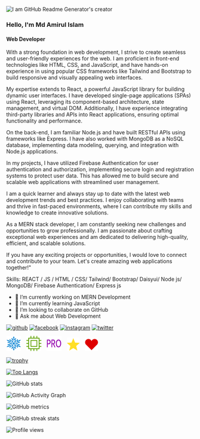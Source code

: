 
![I am GitHub Readme Generator's creator](https://scontent.fdac14-1.fna.fbcdn.net/v/t39.30808-6/350683030_154656737467564_8010906918578502781_n.jpg?_nc_cat=111&cb=99be929b-3346023f&ccb=1-7&_nc_sid=e3f864&_nc_eui2=AeH37vUj_tYiC-nh21Ngu_AcBpeQ2fZbxq0Gl5DZ9lvGrcDxvx2sabN4eQRfx3vKQIg15nb1-fqxxV0pz-6_rpuh&_nc_ohc=UDfbyIaTBcgAX_EiQP4&_nc_ht=scontent.fdac14-1.fna&oh=00_AfDIjYjoH_jY1OmQtoH3vlSx3kraGhSfpCTv7n0_8Jq_3Q&oe=647B74BE)



### Hello, I'm Md Amirul Islam
#### Web Developer

With a strong foundation in web development, I strive to create seamless and user-friendly experiences for the web. I am proficient in front-end technologies like HTML, CSS, and JavaScript, and have hands-on experience in using popular CSS frameworks like Tailwind and Bootstrap to build responsive and visually appealing web interfaces.

My expertise extends to React, a powerful JavaScript library for building dynamic user interfaces. I have developed single-page applications (SPAs) using React, leveraging its component-based architecture, state management, and virtual DOM. Additionally, I have experience integrating third-party libraries and APIs into React applications, ensuring optimal functionality and performance.

On the back-end, I am familiar Node.js and have built RESTful APIs using frameworks like Express. I have also worked with MongoDB as a NoSQL database, implementing data modeling, querying, and integration with Node.js applications.

In my projects, I have utilized Firebase Authentication for user authentication and authorization, implementing secure login and registration systems to protect user data. This has allowed me to build secure and scalable web applications with streamlined user management.

I am a quick learner and always stay up to date with the latest web development trends and best practices. I enjoy collaborating with teams and thrive in fast-paced environments, where I can contribute my skills and knowledge to create innovative solutions.

As a MERN stack developer, I am constantly seeking new challenges and opportunities to grow professionally. I am passionate about crafting exceptional web experiences and am dedicated to delivering high-quality, efficient, and scalable solutions.

If you have any exciting projects or opportunities, I would love to connect and contribute to your team. Let's create amazing web applications together!"

Skills: REACT / JS / HTML / CSS/ Tailwind/ Bootstrap/ Daisyui/ Node js/ MongoDB/ Firebase Authentication/ Express js

- 🔭 I’m currently working on MERN Development  
- 🌱 I’m currently learning JavaScript 
- 👯 I’m looking to collaborate on GitHub 
- 💬 Ask me about Web Development 


[<img src='https://cdn.jsdelivr.net/npm/simple-icons@3.0.1/icons/github.svg' alt='github' height='40'>](https://github.com/A-amirul)  [<img src='https://cdn.jsdelivr.net/npm/simple-icons@3.0.1/icons/facebook.svg' alt='facebook' height='40'>](https://www.facebook.com/amirulislamamir)  [<img src='https://cdn.jsdelivr.net/npm/simple-icons@3.0.1/icons/instagram.svg' alt='instagram' height='40'>](https://www.instagram.com/amirulislamamir/)  [<img src='https://cdn.jsdelivr.net/npm/simple-icons@3.0.1/icons/twitter.svg' alt='twitter' height='40'>](https://twitter.com/amirulislamamir)  

<a href='https://archiveprogram.github.com/'><img src='https://raw.githubusercontent.com/acervenky/animated-github-badges/master/assets/acbadge.gif' width='40' height='40'></a> <a href='https://docs.github.com/en/developers'><img src='https://raw.githubusercontent.com/acervenky/animated-github-badges/master/assets/devbadge.gif' width='40' height='40'></a> <a href='https://github.com/pricing'><img src='https://raw.githubusercontent.com/acervenky/animated-github-badges/master/assets/pro.gif' width='40' height='40'></a> <a href='https://stars.github.com/'><img src='https://raw.githubusercontent.com/acervenky/animated-github-badges/master/assets/starbadge.gif' width='35' height='35'></a> <a href='https://docs.github.com/en/github/supporting-the-open-source-community-with-github-sponsors'><img src='https://raw.githubusercontent.com/acervenky/animated-github-badges/master/assets/sponsorbadge.gif' width='35' height='35'></a> 

[![trophy](https://github-profile-trophy.vercel.app/?username=A-amirul)](https://github.com/ryo-ma/github-profile-trophy)

[![Top Langs](https://github-readme-stats.vercel.app/api/top-langs/?username=A-amirul)](https://github.com/anuraghazra/github-readme-stats)

![GitHub stats](https://github-readme-stats.vercel.app/api?username=A-amirul&show_icons=true&count_private=true)  

![GitHub Activity Graph](https://activity-graph.herokuapp.com/graph?username=A-amirul)  

![GitHub metrics](https://metrics.lecoq.io/A-amirul)  

![GitHub streak stats](https://streak-stats.demolab.com/?user=A-amirul)  

![Profile views](https://gpvc.arturio.dev/A-amirul)  
